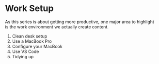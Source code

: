 # Work Setup

As this series is about getting more productive, one major area to highlight is
the work environment we actually create content.

1. Clean desk setup
2. Use a MacBook Pro
3. Configure your MacBook
4. Use VS Code
5. Tidying up